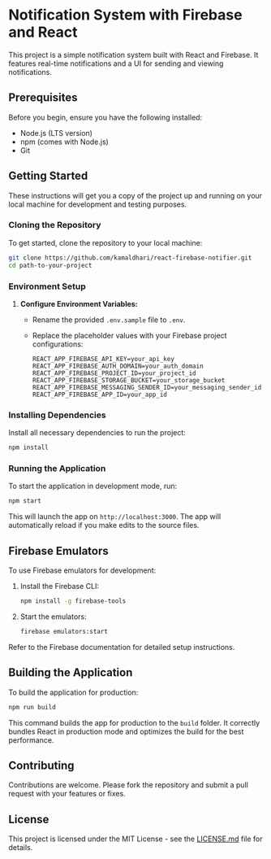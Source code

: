 
# Notification System with Firebase and React

This project is a simple notification system built with React and Firebase. It features real-time notifications and a UI for sending and viewing notifications.

## Prerequisites

Before you begin, ensure you have the following installed:
- Node.js (LTS version)
- npm (comes with Node.js)
- Git

## Getting Started

These instructions will get you a copy of the project up and running on your local machine for development and testing purposes.

### Cloning the Repository

To get started, clone the repository to your local machine:

```bash
git clone https://github.com/kamaldhari/react-firebase-notifier.git
cd path-to-your-project
```

### Environment Setup

1. **Configure Environment Variables:**
   - Rename the provided `.env.sample` file to `.env`.
   - Replace the placeholder values with your Firebase project configurations:

     ```plaintext
     REACT_APP_FIREBASE_API_KEY=your_api_key
     REACT_APP_FIREBASE_AUTH_DOMAIN=your_auth_domain
     REACT_APP_FIREBASE_PROJECT_ID=your_project_id
     REACT_APP_FIREBASE_STORAGE_BUCKET=your_storage_bucket
     REACT_APP_FIREBASE_MESSAGING_SENDER_ID=your_messaging_sender_id
     REACT_APP_FIREBASE_APP_ID=your_app_id
     ```

### Installing Dependencies

Install all necessary dependencies to run the project:

```bash
npm install
```

### Running the Application

To start the application in development mode, run:

```bash
npm start
```

This will launch the app on `http://localhost:3000`. The app will automatically reload if you make edits to the source files.

## Firebase Emulators

To use Firebase emulators for development:

1. Install the Firebase CLI:

    ```bash
    npm install -g firebase-tools
    ```

2. Start the emulators:

    ```bash
    firebase emulators:start
    ```

Refer to the Firebase documentation for detailed setup instructions.

## Building the Application

To build the application for production:

```bash
npm run build
```

This command builds the app for production to the `build` folder. It correctly bundles React in production mode and optimizes the build for the best performance.

## Contributing

Contributions are welcome. Please fork the repository and submit a pull request with your features or fixes.

## License

This project is licensed under the MIT License - see the [LICENSE.md](LICENSE.md) file for details.
